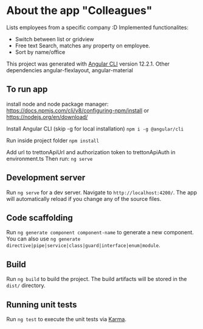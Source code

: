 # About the app "Colleagues"
Lists employees from a specific company :D
Implemented functionalites:
 - Switch between list or gridview
 - Free text Search, matches any property on employee.
 - Sort by name/office



This project was generated with [Angular CLI](https://github.com/angular/angular-cli) version 12.2.1.
Other dependencies angular-flexlayout, angular-material

## To run app 
install node and node package manager:
https://docs.npmjs.com/cli/v8/configuring-npm/install
or 
https://nodejs.org/en/download/

Install Angular CLI (skip -g for local installation)
`npm i -g @angular/cli`

Run inside project folder
`npm install`

Add url to trettonApiUrl and authorization token to trettonApiAuth in environment.ts
Then run:
`ng serve`

## Development server

Run `ng serve` for a dev server. Navigate to `http://localhost:4200/`. The app will automatically reload if you change any of the source files.

## Code scaffolding

Run `ng generate component component-name` to generate a new component. You can also use `ng generate directive|pipe|service|class|guard|interface|enum|module`.

## Build

Run `ng build` to build the project. The build artifacts will be stored in the `dist/` directory.

## Running unit tests

Run `ng test` to execute the unit tests via [Karma](https://karma-runner.github.io).
